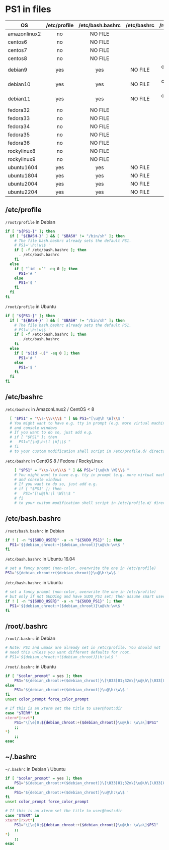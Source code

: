 # PS1 in files

| OS           | /etc/profile | /etc/bash.bashrc | /etc/bashrc | /root/.bashrc | ~/.bashrc |
|--------------|:------------:|:----------------:|:-----------:|:-------------:|:---------:|
| amazonlinux2 |      no      |     NO FILE      |             |    NO FILE    |    no     |
| centos6      |      no      |     NO FILE      |             |      no       |    no     |
| centos7      |      no      |     NO FILE      |             |      no       |    no     |
| centos8      |      no      |     NO FILE      |             |      no       |    no     |
| debian9      |     yes      |       yes        |   NO FILE   | commented out |           |
| debian10     |     yes      |       yes        |   NO FILE   | commented out |           |
| debian11     |     yes      |       yes        |   NO FILE   | commented out |           |
| fedora32     |      no      |     NO FILE      |             |      no       |    no     |
| fedora33     |      no      |     NO FILE      |             |      no       |    no     |
| fedora34     |      no      |     NO FILE      |             |      no       |    no     |
| fedora35     |      no      |     NO FILE      |             |      no       |    no     |
| fedora36     |      no      |     NO FILE      |             |      no       |    no     |
| rockylinux8  |      no      |     NO FILE      |             |      no       |    no     |
| rockylinux9  |      no      |     NO FILE      |             |      no       |    no     |
| ubuntu1604   |     yes      |       yes        |   NO FILE   |      yes      |           |
| ubuntu1804   |     yes      |       yes        |   NO FILE   |      yes      |           |
| ubuntu2004   |     yes      |       yes        |   NO FILE   |      yes      |           |
| ubuntu2204   |     yes      |       yes        |   NO FILE   |      yes      |           |

## /etc/profile
`/root/profile` in Debian
```bash
if [ "${PS1-}" ]; then
  if [ "${BASH-}" ] && [ "$BASH" != "/bin/sh" ]; then
    # The file bash.bashrc already sets the default PS1.
    # PS1='\h:\w\$ '
    if [ -f /etc/bash.bashrc ]; then
      . /etc/bash.bashrc
    fi
  else
    if [ "`id -u`" -eq 0 ]; then
      PS1='# '
    else
      PS1='$ '
    fi
  fi
fi
```

`/root/profile` in Ubuntu
```bash
if [ "${PS1-}" ]; then
  if [ "${BASH-}" ] && [ "$BASH" != "/bin/sh" ]; then
    # The file bash.bashrc already sets the default PS1.
    # PS1='\h:\w\$ '
    if [ -f /etc/bash.bashrc ]; then
      . /etc/bash.bashrc
    fi
  else
    if [ "$(id -u)" -eq 0 ]; then
      PS1='# '
    else
      PS1='$ '
    fi
  fi
fi
```

## /etc/bashrc
`/etc/bashrc` in AmazonLnux2 / CentOS < 8
```bash
  [ "$PS1" = "\\s-\\v\\\$ " ] && PS1="[\u@\h \W]\\$ "
  # You might want to have e.g. tty in prompt (e.g. more virtual machines)
  # and console windows
  # If you want to do so, just add e.g.
  # if [ "$PS1" ]; then
  #   PS1="[\u@\h:\l \W]\\$ "
  # fi
  # to your custom modification shell script in /etc/profile.d/ directory
```

`/etc/bashrc` in CentOS 8 / Fedora / RockyLinux
```bash
    [ "$PS1" = "\\s-\\v\\\$ " ] && PS1="[\u@\h \W]\\$ "
    # You might want to have e.g. tty in prompt (e.g. more virtual machines)
    # and console windows
    # If you want to do so, just add e.g.
    # if [ "$PS1" ]; then
    #   PS1="[\u@\h:\l \W]\\$ "
    # fi
    # to your custom modification shell script in /etc/profile.d/ directory
```

## /etc/bash.bashrc
`/root/bash.bashrc` in Debian
```bash
if ! [ -n "${SUDO_USER}" -a -n "${SUDO_PS1}" ]; then
  PS1='${debian_chroot:+($debian_chroot)}\u@\h:\w\$ '
fi
```

`/etc/bash.bashrc` in Ubuntu 16.04
```bash
# set a fancy prompt (non-color, overwrite the one in /etc/profile)
PS1='${debian_chroot:+($debian_chroot)}\u@\h:\w\$ '
```

`/etc/bash.bashrc` in Ubuntu
```bash
# set a fancy prompt (non-color, overwrite the one in /etc/profile)
# but only if not SUDOing and have SUDO_PS1 set; then assume smart user.
if ! [ -n "${SUDO_USER}" -a -n "${SUDO_PS1}" ]; then
  PS1='${debian_chroot:+($debian_chroot)}\u@\h:\w\$ '
fi
```

## /root/.bashrc

`/root/.bashrc` in Debian
```bash
# Note: PS1 and umask are already set in /etc/profile. You should not
# need this unless you want different defaults for root.
# PS1='${debian_chroot:+($debian_chroot)}\h:\w\$ '
```


`/root/.bashrc` in Ubuntu
```bash
if [ "$color_prompt" = yes ]; then
    PS1='${debian_chroot:+($debian_chroot)}\[\033[01;32m\]\u@\h\[\033[00m\]:\[\033[01;34m\]\w\[\033[00m\]\$ '
else
    PS1='${debian_chroot:+($debian_chroot)}\u@\h:\w\$ '
fi
unset color_prompt force_color_prompt

# If this is an xterm set the title to user@host:dir
case "$TERM" in
xterm*|rxvt*)
    PS1="\[\e]0;${debian_chroot:+($debian_chroot)}\u@\h: \w\a\]$PS1"
    ;;
*)
    ;;
esac
```

## ~/.bashrc

`~/.bashrc` in Debian \ Ubuntu
```bash
if [ "$color_prompt" = yes ]; then
    PS1='${debian_chroot:+($debian_chroot)}\[\033[01;32m\]\u@\h\[\033[00m\]:\[\033[01;34m\]\w\[\033[00m\]\$ '
else
    PS1='${debian_chroot:+($debian_chroot)}\u@\h:\w\$ '
fi
unset color_prompt force_color_prompt

# If this is an xterm set the title to user@host:dir
case "$TERM" in
xterm*|rxvt*)
    PS1="\[\e]0;${debian_chroot:+($debian_chroot)}\u@\h: \w\a\]$PS1"
    ;;
*)
    ;;
esac
```
